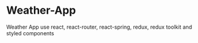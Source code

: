 # Weather-App
Weather App use react, react-router, react-spring, redux, redux toolkit and styled components
